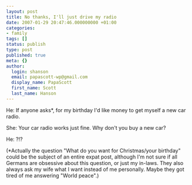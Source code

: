 ```yaml
---
layout: post
title: No thanks, I'll just drive my radio
date: 2007-01-29 20:47:46.000000000 +01:00
categories:
- family
tags: []
status: publish
type: post
published: true
meta: {}
author:
  login: shanson
  email: papascott-wp@gmail.com
  display_name: PapaScott
  first_name: Scott
  last_name: Hanson
---
```

<p>He: If anyone asks*, for my birthday I'd like money to get myself a new car radio.</p>
<p>She: Your car radio works just fine. Why don't you buy a new car?</p>
<p>He: ?!?</p>
<p>(*Actually the question "What do you want for Christmas/your birthday" could be the subject of an entire expat post, although I'm not sure if all Germans are obsessive about this question, or just my in-laws. They also always ask my wife what I want instead of me personally. Maybe they got tired of me answering "World peace".)</p>
